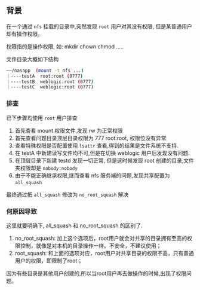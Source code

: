 ## 背景

在一个通过 `nfs` 挂载的目录中,突然发现 `root` 用户对其没有权限, 但是某普通用户却有操作权限。

权限指的是操作权限, 如: mkdir chown chmod .....

文件目录大概如下结构

```bash
——/nasapp  (mount -t nfs ...)
｜----testA  root:root (0777)
｜----testB  weblogic:root (0777)
｜----testC  weblogic:root (0777)
```

### 排查

已下步骤均使用 `root` 用户排查

1. 首先查看 mount 权限文件,发现 rw 为正常权限
2. 首先查看问题目录顶层目录权限为 777 root:root, 权限位没有异常
3. 查看特殊权限是否配置使用 `lsattr` 查看,得到的结果是文件系统不支持.
4. 在 testA 中新建读写文件均不可,但是在切换 weblogic 用户后发现没有问题.
5. 在顶层目录下新建 testd 发现一切正常, 但是这时候发现 root 创建的目录,文件夹权限却是 `nobody:nobody`
6. 由于不能正确继承权限,继而查看 nfs 服务端的问题,发现共享配置为 `all_squash`

最终通过把 `all_squash` 修改为 `no_root_squash` 解决

### 何原因导致

这里就要明确下, all_squash 和 no_root_squash 的区别了.

1. no_root_squash: 加上这个选项后，root用户就会对共享的目录拥有至高的权限控制，就像是对本机的目录操作一样。不安全，不建议使用；
2. root_squash: 和上面的选项对应，root用户对共享目录的权限不高，只有普通用户的权限，即限制了root；

因为有些目录是其他用户创建的,所以当root用户再去做操作的时候,出现了权限问题。